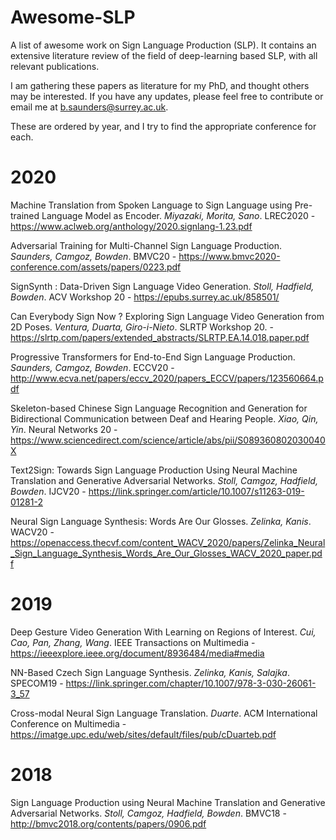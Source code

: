 # Awesome-SLP
A list of awesome work on Sign Language Production (SLP). It contains an extensive literature review of the field of deep-learning based SLP, with all relevant publications.

I am gathering these papers as literature for my PhD, and thought others may be interested. If you have any updates, please feel free to contribute or email me at b.saunders@surrey.ac.uk.

These are ordered by year, and I try to find the appropriate conference for each.

# 2020

Machine Translation from Spoken Language to Sign Language using Pre-trained Language Model as Encoder. *Miyazaki, Morita, Sano*. LREC2020 - https://www.aclweb.org/anthology/2020.signlang-1.23.pdf

Adversarial Training for Multi-Channel Sign Language Production. *Saunders, Camgoz, Bowden*. BMVC20 - https://www.bmvc2020-conference.com/assets/papers/0223.pdf

SignSynth : Data-Driven Sign Language Video Generation. *Stoll, Hadfield, Bowden*. ACV Workshop 20 - https://epubs.surrey.ac.uk/858501/

Can Everybody Sign Now ? Exploring Sign Language Video Generation from 2D Poses. *Ventura, Duarta, Giro-i-Nieto*. SLRTP Workshop 20. -https://slrtp.com/papers/extended_abstracts/SLRTP.EA.14.018.paper.pdf

Progressive Transformers for End-to-End Sign Language Production. *Saunders, Camgoz, Bowden*. ECCV20 - http://www.ecva.net/papers/eccv_2020/papers_ECCV/papers/123560664.pdf

Skeleton-based Chinese Sign Language Recognition and Generation for Bidirectional Communication between Deaf and Hearing People. *Xiao, Qin, Yin*. Neural Networks 20 - https://www.sciencedirect.com/science/article/abs/pii/S089360802030040X

Text2Sign: Towards Sign Language Production Using Neural Machine Translation and Generative Adversarial Networks. *Stoll, Camgoz, Hadfield, Bowden*. IJCV20 - https://link.springer.com/article/10.1007/s11263-019-01281-2

Neural Sign Language Synthesis: Words Are Our Glosses. *Zelinka, Kanis*. WACV20 - https://openaccess.thecvf.com/content_WACV_2020/papers/Zelinka_Neural_Sign_Language_Synthesis_Words_Are_Our_Glosses_WACV_2020_paper.pdf


# 2019

Deep Gesture Video Generation With Learning on Regions of Interest. *Cui, Cao, Pan, Zhang, Wang*. IEEE Transactions on Multimedia - https://ieeexplore.ieee.org/document/8936484/media#media

NN-Based Czech Sign Language Synthesis. *Zelinka, Kanis, Salajka*. SPECOM19 - https://link.springer.com/chapter/10.1007/978-3-030-26061-3_57

Cross-modal Neural Sign Language Translation. *Duarte*. ACM International Conference on Multimedia - https://imatge.upc.edu/web/sites/default/files/pub/cDuarteb.pdf

# 2018

Sign Language Production using Neural Machine Translation and Generative Adversarial Networks. *Stoll, Camgoz, Hadfield, Bowden*. BMVC18 - http://bmvc2018.org/contents/papers/0906.pdf

